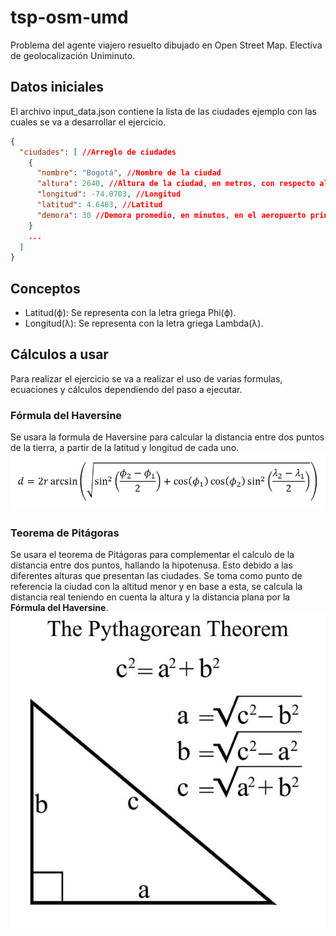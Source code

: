 # tsp-osm-umd
Problema del agente viajero resuelto dibujado en Open Street Map. Electiva de geolocalización Uniminuto.

## Datos iniciales
El archivo input_data.json contiene la lista de las ciudades ejemplo con las cuales se va a desarrollar el ejercicio.
```json
{
  "ciudades": [ //Arreglo de ciudades
    {
      "nombre": "Bogotá", //Nombre de la ciudad
      "altura": 2640, //Altura de la ciudad, en metros, con respecto al nivel del mar
      "longitud": -74.0703, //Longitud
      "latitud": 4.6483, //Latitud
      "demora": 30 //Demora promedio, en minutos, en el aeropuerto principal de la ciudad
    }
    ...
  ]
}
```

## Conceptos
- Latitud(ϕ): Se representa con la letra griega Phi(ϕ).
- Longitud(λ): Se representa con la letra griega Lambda(λ).

## Cálculos a usar
Para realizar el ejercicio se va a realizar el uso de varias formulas, ecuaciones y cálculos dependiendo del paso a ejecutar.

### Fórmula del Haversine
Se usara la formula de Haversine para calcular la distancia entre dos puntos de la tierra, a partir de la latitud y longitud de cada uno.
![Formula de Haversine](./recursos/imgs/formula-haversine.png)

### Teorema de Pitágoras
Se usara el teorema de Pitágoras para complementar el calculo de la distancia entre dos puntos, hallando la hipotenusa. Esto debido a las diferentes alturas que presentan las ciudades.
Se toma como punto de referencia la ciudad con la altitud menor y en base a esta, se calcula la distancia real teniendo en cuenta la altura y la distancia plana por la **Fórmula del Haversine**.
![Teorema de Pitágoras](./recursos/imgs/teorema-pitagoras.jpg)

